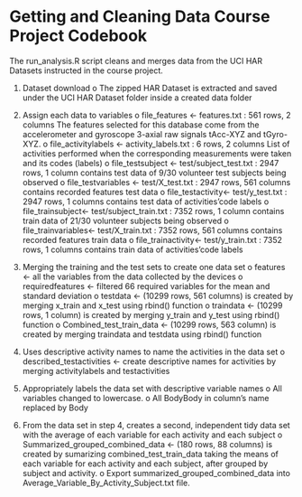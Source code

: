 # Getting and Cleaning Data Course Project Codebook

The run_analysis.R script cleans and merges data from the UCI HAR Datasets instructed in the course project.

1.	Dataset download
o	The zipped HAR Dataset is extracted and saved under the UCI HAR Dataset folder inside a created data folder

2.	Assign each data to variables
o	file_features <- features.txt : 561 rows, 2 columns
The features selected for this database come from the accelerometer and gyroscope 3-axial raw signals tAcc-XYZ and tGyro-XYZ.
o	file_activitylabels <- activity_labels.txt : 6 rows, 2 columns
List of activities performed when the corresponding measurements were taken and its codes (labels)
o	file_testsubject <- test/subject_test.txt : 2947 rows, 1 column
contains test data of 9/30 volunteer test subjects being observed
o	file_testvariables <- test/X_test.txt : 2947 rows, 561 columns
contains recorded features test data
o	file_testactivity<- test/y_test.txt : 2947 rows, 1 columns
contains test data of activities’code labels
o	file_trainsubject<- test/subject_train.txt : 7352 rows, 1 column
contains train data of 21/30 volunteer subjects being observed
o	file_trainvariables<- test/X_train.txt : 7352 rows, 561 columns
contains recorded features train data
o	file_trainactivity<- test/y_train.txt : 7352 rows, 1 columns
contains train data of activities’code labels

3.	Merging the training and the test sets to create one data set
o	features <- all the variables from the data collected by the devices
o	requiredfeatures <- filtered 66 required variables for the mean and standard deviation
o	testdata <- (10299 rows, 561 columns) is created by merging x_train and x_test using rbind() function
o	traindata <- (10299 rows, 1 column) is created by merging y_train and y_test using rbind() function
o	Combined_test_train_data <- (10299 rows, 563 column) is created by merging traindata and testdata using rbind() function

4.	Uses descriptive activity names to name the activities in the data set
o	described_testactivities <- create descriptive names for activities by merging activitylabels and testactivities

5.	Appropriately labels the data set with descriptive variable names
o	All variables changed to lowercase.
o	All BodyBody in column’s name replaced by Body

6.	From the data set in step 4, creates a second, independent tidy data set with the average of each variable for each activity and each subject
o	Summarized_grouped_combined_data <- (180 rows, 88 columns) is created by sumarizing combined_test_train_data taking the means of each variable for each activity and each subject, after grouped by subject and activity.
o	Export summarized_grouped_combined_data into Average_Variable_By_Activity_Subject.txt file.
